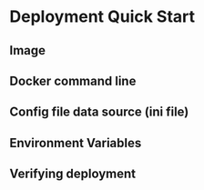# Deployment Quick Start

## Image

## Docker command line

## Config file data source (ini file)

## Environment Variables

## Verifying deployment

